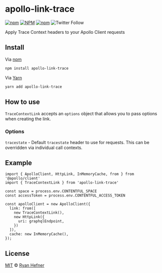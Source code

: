 # apollo-link-trace

[![npm](https://img.shields.io/npm/v/apollo-link-trace?style=flat-square)](https://www.pkgstats.com/pkg:apollo-link-trace)
[![NPM](https://img.shields.io/npm/l/apollo-link-trace?style=flat-square)](LICENSE)
[![npm](https://img.shields.io/npm/dt/apollo-link-trace?style=flat-square)](https://www.pkgstats.com/pkg:apollo-link-trace)
![Twitter Follow](https://img.shields.io/twitter/follow/ryanhefner)

Apply Trace Context headers to your Apollo Client requests

## Install

Via [npm](https://npmjs.com/package/apollo-link-trace)

```sh
npm install apollo-link-trace
```

Via [Yarn](https://yarn.pm/apollo-link-trace)

```sh
yarn add apollo-link-trace
```

## How to use

`TraceContextLink` accepts an `options` object that allows you to pass options when creating the link.

### Options

`tracestate` - Default `tracestate` header to use for requests. This can be overridden via individual call contexts.

## Example

```
import { ApolloClient, HttpLink, InMemoryCache, from } from '@apollo/client'
import { TraceContextLink } from 'apollo-link-trace'

const space = process.env.CONTENTFUL_SPACE
const accessToken = process.env.CONTENTFUL_ACCESS_TOKEN

const apolloClient = new ApolloClient({
  link: from([
    new TraceContextLink(),
    new HttpLink({
      uri: graphqlEndpoint,
    })
  ]),
  cache: new InMemoryCache(),
});
```

## License

[MIT](LICENSE) © [Ryan Hefner](https://www.ryanhefner.com)
